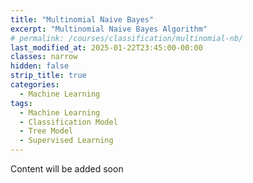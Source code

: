 ```yaml
---
title: "Multinomial Naive Bayes"
excerpt: "Multinomial Naive Bayes Algorithm"
# permalink: /courses/classification/multinomial-nb/
last_modified_at: 2025-01-22T23:45:00-00:00
classes: narrow
hidden: false
strip_title: true
categories:
  - Machine Learning
tags: 
  - Machine Learning
  - Classification Model
  - Tree Model
  - Supervised Learning
---
```

Content will be added soon